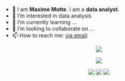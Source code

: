 - 👋 I am **Maxime Motte**. I am a **data analyst**.
- 👀 I’m interested in data analysis
- 🌱 I’m currently learning ...
- 💞️ I’m looking to collaborate on ...
- 📫 How to reach me: [via email](https://meta.wikimedia.org/wiki/Special:EmailUser/Yug)


<p align="center">
  <img src="images/userstats.svg" />
</p>

<p align="center">
  <img src="https://streak-stats.demolab.com?user=hugolpz" />
</p>

<p align="center">
  <img src="http://github-profile-summary-cards.vercel.app/api/cards/repos-per-language?username=maximemotte&theme=default" />
  <img src="http://github-profile-summary-cards.vercel.app/api/cards/most-commit-language?username=maximemotte&theme=default" />
  <img src="http://github-profile-summary-cards.vercel.app/api/cards/productive-time?username=maximemotte&theme=default&utcOffset=1" />
</p>
